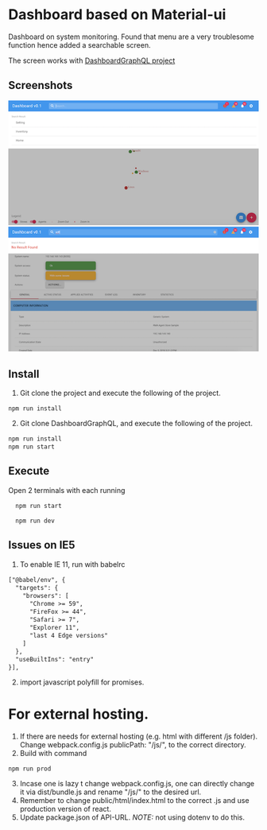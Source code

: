 # Dashboard based on Material-ui
Dashboard on system monitoring. Found that menu are a very troublesome function
hence added a searchable screen.

The screen works with [DashboardGraphQL project](https://github.com/yoonghan/DashboardGraphQL/)

## Screenshots

![alt text](gitimg/screenshot1.png?raw=true)
![alt text](gitimg/screenshot2.png?raw=true)

## Install
1. Git clone the project and execute the following of the project.

```
npm run install
```

2. Git clone DashboardGraphQL, and execute the following of the project.

```
npm run install
npm run start
```

## Execute
Open 2 terminals with each running
```
  npm run start
```
```
  npm run dev
```

## Issues on IE5

1. To enable IE 11, run with babelrc
```
["@babel/env", {
  "targets": {
    "browsers": [
      "Chrome >= 59",
      "FireFox >= 44",
      "Safari >= 7",
      "Explorer 11",
      "last 4 Edge versions"
    ]
  },
  "useBuiltIns": "entry"
}],
```
2. import javascript polyfill for promises.

# For external hosting.
1. If there are needs for external hosting (e.g. html with different /js folder). Change webpack.config.js publicPath: "/js/", to the correct directory.
2. Build with command

```
npm run prod
```

3. Incase one is lazy t change webpack.config.js, one can directly change it via dist/bundle.js and rename "/js/" to the desired url.
4. Remember to change public/html/index.html to the correct .js and use production version of react.
5. Update package.json of API-URL. *NOTE:* not using dotenv to do this.
